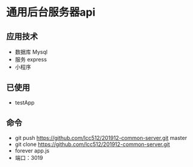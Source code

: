 # 通用后台服务器api

## 应用技术
- 数据库 Mysql
- 服务 express
- 小程序

## 已使用
- testApp

## 命令
- git push https://github.com/lcc512/201912-common-server.git master
- git clone https://github.com/lcc512/201912-common-server.git
- forever app.js
- 端口：3019